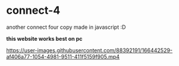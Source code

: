 # connect-4
another connect four copy made in javascript :D

**this website works best on pc**

https://user-images.githubusercontent.com/88392191/166442529-af406a77-1054-4981-9511-411f5159f905.mp4

